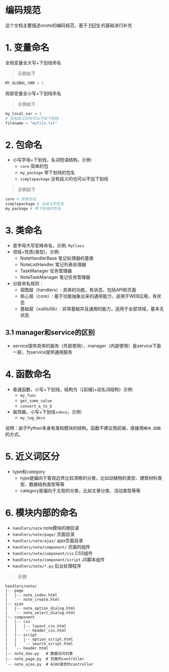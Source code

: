 # 编码规范

这个文档主要描述xnote的编码规范，基于 [PEP8](https://www.python.org/dev/peps/pep-0008/) 的基础进行补充

# 1. 变量命名

全局变量全大写+下划线命名

> 示例如下

```py
MY_GLOBAL_VAR = 1
```

局部变量全小写+下划线命名

> 示例如下

```py
my_local_var = 1
# 没有歧义的也可以不加下划线
filename = "myfile.txt" 
```

# 2. 包命名

- 小写字母+下划线，名词短语结构，示例: 
    - `core` 简单的包
    - `my_package` 带下划线的包名
    - `simplepackage` 没有歧义的也可以不加下划线

> 示例如下

```py
core # 简单包名
simplepackage # 无歧义的包名
my_package # 带下划线的包名
```

# 3. 类命名

- 首字母大写驼峰命名，示例: `MyClass`
- 领域+性质(类型)，示例:
    - NoteHandlerBase 笔记处理器的基类
    - NoteListHandler 笔记列表处理器
    - TaskManager 任务管理器
    - NoteTaskManager 笔记任务管理器
- 分层命名规则：
    - 视图层（handlers）: 具体的功能，有状态，包括API和页面
    - 核心层（core）: 基于功能抽象出来的通用能力，适用于WEB应用，有状态
    - 基础层（xutils/lib）: 非常基础并且通用的能力，适用于全部领域，基本无状态

## 3.1 manager和service的区别

- service提供具体的服务（外部使用），manager（内部使用）是service下面一层，为service提供通用服务

# 4. 函数命名

- 普通函数，小写+下划线，结构为（[前缀]+动名词结构）示例: 
    - `my_func`
    - `get_some_value`
    - `convert_a_to_b`
- 装饰器，小写+下划线+`deco`，示例: 
    - `my_log_deco`

说明：由于Python本身有类和模块的结构，函数不建议用前缀，直接用`模块.函数`的方式。

# 5. 近义词区分

- type和category
    - type是偏向于客观边界比较清晰的分类，比如动植物的类型、建筑材料类型、数据结构类型等等
    - category是偏向于主观的分类，比如文章分类、活动类型等等

# 6. 模块内部的命名

- `handlers/note` note模块的根目录
- `handlers/note/page/` 页面目录
- `handlers/note/ajax/` ajax页面目录
- `handlers/note/component/` 页面的组件
- `handlers/note/component/css` CSS组件
- `handlers/note/component/script` JS脚本组件
- `handlers/note/*.py` 后台处理程序

> 示例

```text
handlers/note/
|-- page
|   |-- note_index.html
|   `-- note_create.html
|-- ajax
|   |-- note_option_dialog.html
|   `-- note_select_dialog.html
|-- component
|   |-- css
|   |   |-- layout_css.html
|   |   `-- header_css.html
|   |-- script
|   |   |-- option_script.html
|   |   `-- search_script.html
|   `-- header.html
|-- note_dao.py   # 数据访问对象
|-- note_page.py  # 页面的controller
`-- note_ajax.py  # AJAX请求的controller
```
